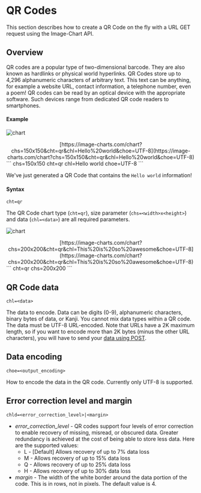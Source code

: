 # QR Codes

This section describes how to create a QR Code on the fly with a URL GET request using the Image-Chart API.

## Overview

QR codes are a popular type of two-dimensional barcode. They are also known as hardlinks or physical world hyperlinks. QR Codes store up to 4,296 alphanumeric characters of arbitrary text. This text can be anything, for example a website URL, contact information, a telephone number, even a poem! QR codes can be read by an optical device with the appropriate software. Such devices range from dedicated QR code readers to smartphones.

#### Example

![chart](https://image-charts.com/chart?chs=150x150&cht=qr&chl=Hello%20world&choe=UTF-8)
<center>
[https://image-charts.com/chart?<br/>
chs=150x150&cht=qr&chl=Hello%20world&choe=UTF-8](https://image-charts.com/chart?chs=150x150&cht=qr&chl=Hello%20world&choe=UTF-8)
</center>
```
chs=150x150
cht=qr
chl=Hello world
choe=UTF-8
```

We've just generated a QR Code that contains the `Hello world` information!

#### Syntax

```
cht=qr
```

The QR Code chart type (`cht=qr`), size parameter (`chs=<width>x<height>`) and data (`chl=<data>`) are all required parameters.

![chart](https://image-charts.com/chart?chs=200x200&cht=qr&chl=This%20is%20so%20awesome&choe=UTF-8)
<center>
[https://image-charts.com/chart?
chs=200x200&cht=qr&chl=This%20is%20so%20awesome&choe=UTF-8](https://image-charts.com/chart?chs=200x200&cht=qr&chl=This%20is%20so%20awesome&choe=UTF-8)
</center>
```
cht=qr
chs=200x200
```

## QR Code data

`chl=<data>`

The data to encode. Data can be digits (0-9), alphanumeric characters, binary bytes of data, or Kanji. You cannot mix data types within a QR code. The data must be UTF-8 URL-encoded. Note that URLs have a 2K maximum length, so if you want to encode more than 2K bytes (minus the other URL characters), you will have to send your [data using POST](/reference/post-requests).

## Data encoding

`choe=<output_encoding>`

How to encode the data in the QR code. Currently only UTF-8 is supported.

<!-- * UTF-8 [Default]
* Shift_JIS
* ISO-8859-1 -->

## Error correction level and margin

`chld=<error_correction_level>|<margin>`

* *error_correction_level* - QR codes support four levels of error correction to enable recovery of missing, misread, or obscured data. Greater redundancy is achieved at the cost of being able to store less data. Here are the supported values:
    * L - [Default] Allows recovery of up to 7% data loss
    * M - Allows recovery of up to 15% data loss
    * Q - Allows recovery of up to 25% data loss
    * H - Allows recovery of up to 30% data loss
* *margin* - The width of the white border around the data portion of the code. This is in rows, not in pixels. The default value is 4.
